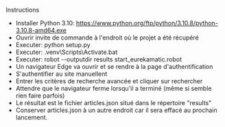 Instructions
- Installer Python 3.10: https://www.python.org/ftp/python/3.10.8/python-3.10.8-amd64.exe
- Ouvrir invite de commande à l'endroit où le projet a été récupéré
- Executer: python setup.py
- Executer: .venv\Scripts\Activate.bat
- Executer: robot --outputdir results start_eurekamatic.robot
- Un navigateur Edge va ouvrir et se rendre à la page d'authentification
- S'authentifier au site manuellent
- Entrer les critères de recherche avancée et cliquer sur rechercher
- Attendre que le navigateur ferme lorsqu'il a terminé (même si semble rien faire parfois)
- Le résultat est le fichier articles.json situé dans le répertoire "results"
- Conserver articles.json à un autre endroit car il sera effacé au prochain lancement.
